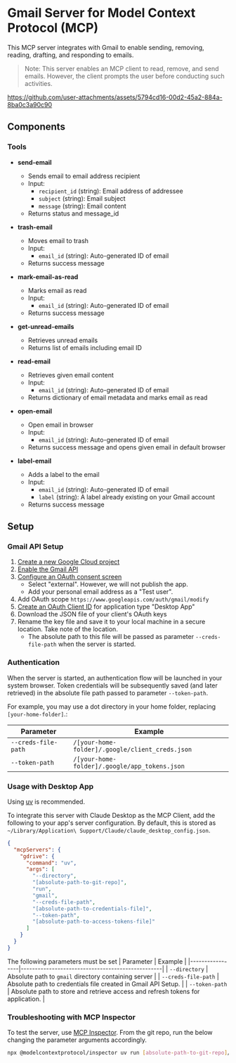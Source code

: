 # Gmail Server for Model Context Protocol (MCP)

This MCP server integrates with Gmail to enable sending, removing, reading, drafting, and responding to emails.

> Note: This server enables an MCP client to read, remove, and send emails. However, the client prompts the user before conducting such activities. 

https://github.com/user-attachments/assets/5794cd16-00d2-45a2-884a-8ba0c3a90c90


## Components

### Tools

- **send-email**
  - Sends email to email address recipient 
  - Input:
    - `recipient_id` (string): Email address of addressee
    - `subject` (string): Email subject
    - `message` (string): Email content
  - Returns status and message_id

- **trash-email**
  - Moves email to trash 
  - Input:
    - `email_id` (string): Auto-generated ID of email
  - Returns success message

- **mark-email-as-read**
  - Marks email as read 
  - Input:
    - `email_id` (string): Auto-generated ID of email
  - Returns success message

- **get-unread-emails**
  - Retrieves unread emails 
  - Returns list of emails including email ID

- **read-email**
  - Retrieves given email content
  - Input:
    - `email_id` (string): Auto-generated ID of email
  - Returns dictionary of email metadata and marks email as read

- **open-email**
  - Open email in browser
  - Input:
    - `email_id` (string): Auto-generated ID of email
  - Returns success message and opens given email in default browser
 
- **label-email**
  - Adds a label to the email
  - Input:
    - `email_id` (string): Auto-generated ID of email
    - `label` (string): A label already existing on your Gmail account
  - Returns success message

## Setup

### Gmail API Setup

1. [Create a new Google Cloud project](https://console.cloud.google.com/projectcreate)
2. [Enable the Gmail API](https://console.cloud.google.com/workspace-api/products)
3. [Configure an OAuth consent screen](https://console.cloud.google.com/apis/credentials/consent) 
    - Select "external". However, we will not publish the app.
    - Add your personal email address as a "Test user".
4. Add OAuth scope `https://www.googleapis.com/auth/gmail/modify`
5. [Create an OAuth Client ID](https://console.cloud.google.com/apis/credentials/oauthclient) for application type "Desktop App"
6. Download the JSON file of your client's OAuth keys
7. Rename the key file and save it to your local machine in a secure location. Take note of the location.
    - The absolute path to this file will be passed as parameter `--creds-file-path` when the server is started. 

### Authentication

When the server is started, an authentication flow will be launched in your system browser. 
Token credentials will be subsequently saved (and later retrieved) in the absolute file path passed to parameter `--token-path`.

For example, you may use a dot directory in your home folder, replacing `[your-home-folder]`.:

| Parameter       | Example                                          |
|-----------------|--------------------------------------------------|
| `--creds-file-path` | `/[your-home-folder]/.google/client_creds.json` |
| `--token-path`      | `/[your-home-folder]/.google/app_tokens.json`    |


### Usage with Desktop App

Using [uv](https://docs.astral.sh/uv/) is recommended.

To integrate this server with Claude Desktop as the MCP Client, add the following to your app's server configuration. By default, this is stored as `~/Library/Application\ Support/Claude/claude_desktop_config.json`. 

```json
{
  "mcpServers": {
    "gdrive": {
      "command": "uv",
      "args": [
        "--directory",
        "[absolute-path-to-git-repo]",
        "run",
        "gmail",
        "--creds-file-path",
        "[absolute-path-to-credentials-file]",
        "--token-path",
        "[absolute-path-to-access-tokens-file]"
      ]
    }
  }
}
```

The following parameters must be set
| Parameter       | Example                                          |
|-----------------|--------------------------------------------------|
| `--directory`   | Absolute path to `gmail` directory containing server |
| `--creds-file-path` | Absolute path to credentials file created in Gmail API Setup. |
| `--token-path`      | Absolute path to store and retrieve access and refresh tokens for application.  |

### Troubleshooting with MCP Inspector

To test the server, use [MCP Inspector](https://modelcontextprotocol.io/docs/tools/inspector).
From the git repo, run the below changing the parameter arguments accordingly.

```bash
npx @modelcontextprotocol/inspector uv run [absolute-path-to-git-repo]/src/gmail/server.py --creds-file-path [absolute-path-to-credentials-file] --token-path [absolute-path-to-access-tokens-file]
```

